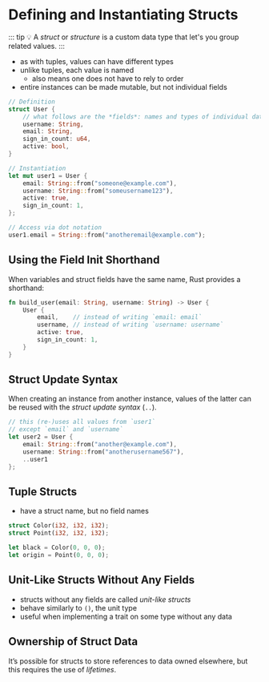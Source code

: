 # Defining and Instantiating Structs

::: tip 💡
A _struct_ or _structure_ is a custom data type that let's you group related values.
:::

- as with tuples, values can have different types
- unlike tuples, each value is named
  - also means one does not have to rely to order
- entire instances can be made mutable, but not individual fields

```rust
// Definition
struct User {
    // what follows are the *fields*: names and types of individual data
    username: String,
    email: String,
    sign_in_count: u64,
    active: bool,
}

// Instantiation
let mut user1 = User {
    email: String::from("someone@example.com"),
    username: String::from("someusername123"),
    active: true,
    sign_in_count: 1,
};

// Access via dot notation
user1.email = String::from("anotheremail@example.com");
```

## Using the Field Init Shorthand

When variables and struct fields have the same name, Rust provides a shorthand:

```rust
fn build_user(email: String, username: String) -> User {
    User {
        email,    // instead of writing `email: email`
        username, // instead of writing `username: username`
        active: true,
        sign_in_count: 1,
    }
}
```

## Struct Update Syntax

When creating an instance from another instance, values of the latter can be reused
with the _struct update syntax_ (`..`).

```rust
// this (re-)uses all values from `user1`
// except `email` and `username`
let user2 = User {
    email: String::from("another@example.com"),
    username: String::from("anotherusername567"),
    ..user1
};
```

## Tuple Structs

- have a struct name, but no field names

```rust
struct Color(i32, i32, i32);
struct Point(i32, i32, i32);

let black = Color(0, 0, 0);
let origin = Point(0, 0, 0);
```

## Unit-Like Structs Without Any Fields

- structs without any fields are called _unit-like structs_
- behave similarly to `()`, the unit type
- useful when implementing a trait on some type without any data

## Ownership of Struct Data

It’s possible for structs to store references to data owned elsewhere, but this
requires the use of _lifetimes_.
